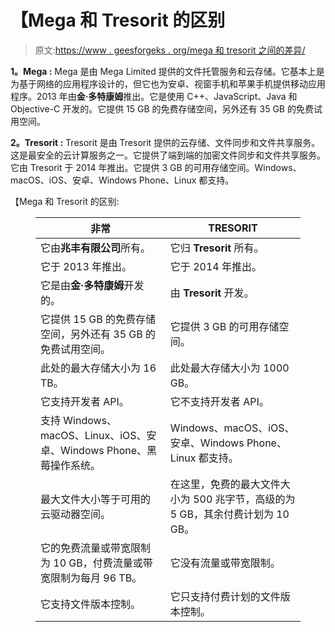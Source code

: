 # 【Mega 和 Tresorit 的区别

> 原文:[https://www . geesforgeks . org/mega 和 tresorit 之间的差异/](https://www.geeksforgeeks.org/difference-between-mega-and-tresorit/)

**1。Mega :**
Mega 是由 Mega Limited 提供的文件托管服务和云存储。它基本上是为基于网络的应用程序设计的，但它也为安卓、视窗手机和苹果手机提供移动应用程序。2013 年由**金·多特康姆**推出。它是使用 C++、JavaScript、Java 和 Objective-C 开发的。它提供 15 GB 的免费存储空间，另外还有 35 GB 的免费试用空间。

**2。Tresorit :**
Tresorit 是由 Tresorit 提供的云存储、文件同步和文件共享服务。这是最安全的云计算服务之一。它提供了端到端的加密文件同步和文件共享服务。它由 Tresorit 于 2014 年推出。它提供 3 GB 的可用存储空间。Windows、macOS、iOS、安卓、Windows Phone、Linux 都支持。

【Mega 和 Tresorit 的区别:

<figure class="table">

| 非常 | TRESORIT |
| --- | --- |
| 它由**兆丰有限公司**所有。 | 它归 **Tresorit** 所有。 |
| 它于 2013 年推出。 | 它于 2014 年推出。 |
| 它是由**金·多特康姆**开发的。 | 由 **Tresorit** 开发。 |
| 它提供 15 GB 的免费存储空间，另外还有 35 GB 的免费试用空间。 | 它提供 3 GB 的可用存储空间。 |
| 此处的最大存储大小为 16 TB。 | 此处最大存储大小为 1000 GB。 |
| 它支持开发者 API。 | 它不支持开发者 API。 |
| 支持 Windows、macOS、Linux、iOS、安卓、Windows Phone、黑莓操作系统。 | Windows、macOS、iOS、安卓、Windows Phone、Linux 都支持。 |
| 最大文件大小等于可用的云驱动器空间。 | 在这里，免费的最大文件大小为 500 兆字节，高级的为 5 GB，其余付费计划为 10 GB。 |
| 它的免费流量或带宽限制为 10 GB，付费流量或带宽限制为每月 96 TB。 | 它没有流量或带宽限制。 |
| 它支持文件版本控制。 | 它只支持付费计划的文件版本控制。 |

</figure>